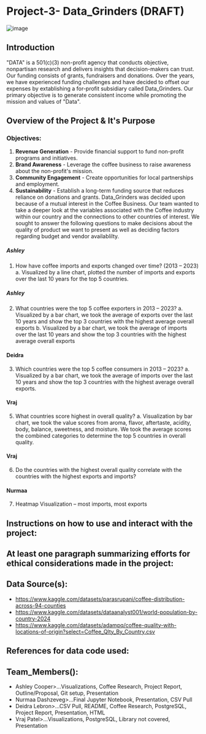 # Project-3- Data_Grinders (DRAFT)

![image](https://github.com/user-attachments/assets/6967eefc-5254-4766-bba0-8a8b992fb5d4)

## Introduction
"DATA" is a 501(c)(3) non-profit agency that conducts objective, nonpartisan research and delivers insights that decision-makers can trust. Our funding consists of grants, fundraisers and donations. Over the years, we have experienced funding challenges and have decided to offset our expenses by extablishing a for-profit subsidiary called Data_Grinders. Our primary objective is to generate consistent income while promoting the mission and values of "Data".  

## Overview of the Project & It's Purpose
### **Objectives:**
1. **Revenue Generation** - Provide financial support to fund non-profit programs and initiatives.  
2. **Brand Awareness** - Leverage the coffee business to raise awareness about the non-profit's mission.  
3. **Community Engagement** - Create opportunities for local partnerships and employment.  
4. **Sustainability** - Establish a long-term funding source that reduces reliance on donations and grants.
Data_Grinders was decided upon because of a mutual interest in the Coffee Business. Our team wanted to take a deeper look at the variables associated with the Coffee industry within our country and the connections to other countries of interest. We sought to answer the following questions to make decisions about the quality of product we want to present as well as deciding factors regarding budget and vendor availablilty.

##### Ashley
1. How have coffee imports and exports changed over time? (2013 – 2023)
a. Visualized by a line chart, plotted the number of imports and exports over the last 10 years for the top 5 countries.

##### Ashley
2. What countries were the top 5 coffee exporters in 2013 – 2023?
a. Visualized by a bar chart, we took the average of exports over the last 10 years and show the top 3 countries with the highest average overall exports
b. Visualized by a bar chart, we took the average of imports over the last 10 years and show the top 3 countries with the highest average overall exports

#### Deidra
3. Which countries were the top 5 coffee consumers in 2013 – 2023?
a. Visualized by a bar chart, we took the average of imports over the last 10 years and show the top 3 countries with the highest average overall exports.

#### Vraj
5. What countries score highest in overall quality?
a. Visualization by bar chart, we took the value scores from aroma, flavor, aftertaste, acidity, body, balance, sweetness, and moisture. We took the average scores the combined categories to determine the top 5 countries in overall quality.

#### Vraj
6. Do the countries with the highest overall quality correlate with the countries with the highest exports and imports?

#### Nurmaa
7. Heatmap Visualization – most imports, most exports

## Instructions on how to use and interact with the project:

## At least one paragraph summarizing efforts for ethical considerations made in the project:

## Data Source(s):
- https://www.kaggle.com/datasets/parasrupani/coffee-distribution-across-94-counties
- https://www.kaggle.com/datasets/dataanalyst001/world-population-by-country-2024
- https://www.kaggle.com/datasets/adampq/coffee-quality-with-locations-of-origin?select=Coffee_Qlty_By_Country.csv

## References for data code used:
## Team_Members():
- Ashley Cooper>...Visualizations, Coffee Research, Project Report, Outline/Proposal, Git setup, Presentation
- Nurmaa Dashzeveg>...Final Jupyter Notebook, Presentation, CSV Pull
- Deidra Lebron>...CSV Pull, README, Coffee Research, PostgreSQL, Project Report, Presentation, HTML
- Vraj Patel>...Visualizations, PostgreSQL, Library not covered, Presentation

